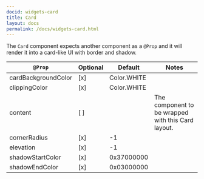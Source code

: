 ```yaml
---
docid: widgets-card
title: Card
layout: docs
permalink: /docs/widgets-card.html
---
```

The `Card` component expects another component as a `@Prop` and it will render it into a card-like UI with border and shadow.

`@Prop` 				| Optional | Default | Notes 
---	| ---  | --- | ---
cardBackgroundColor | [x] |  Color.WHITE
clippingColor 		| [x] | Color.WHITE
content 				| [ ]      |         | The component to be wrapped with this Card layout. 
cornerRadius 			| [x] | -1
elevation 			| [x] | -1
shadowStartColor 	| [x] | 0x37000000
shadowEndColor 		| [x] | 0x03000000
